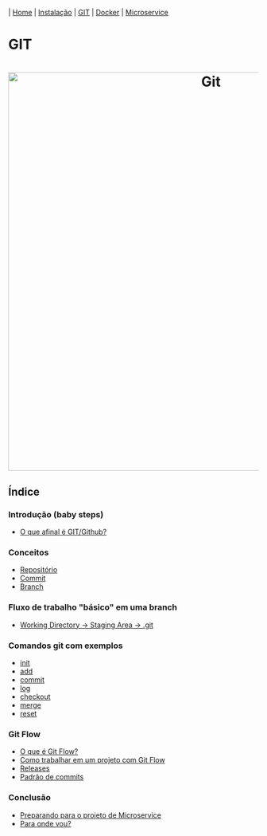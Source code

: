 | [Home](/handson_microservice) | [Instalação](/handson_microservice/instalacao) | [GIT](/handson_microservice/git) | [Docker](/handson_microservice/docker) | [Microservice](/handson_microservice/microservice)

# GIT

<h1 align="center">
  <img src="https://user-images.githubusercontent.com/18057391/90987315-69086380-e560-11ea-9b19-347f200d134d.png" alt="Git" width="800px" />
</h1>

## Índice

### Introdução (baby steps)

- [O que afinal é GIT/Github?](/git/introducao/o-que-afinal-e-git-github.md)

### Conceitos

- [Repositório](/git/conceitos/repositorio.md)
- [Commit](/git/conceitos/commit.md)
- [Branch](/git/conceitos/branch.md)

### Fluxo de trabalho "básico" em uma branch

- [Working Directory -> Staging Area -> .git](/git/fluxo-de-trabalho-basico-em-uma-branch/working-directory-staging-area-git.md)

### Comandos git com exemplos

- [init](/git/comandos-git-com-exemplos/init.md)
- [add](/git/comandos-git-com-exemplos/add.md)
- [commit](/git/comandos-git-com-exemplos/commit.md)
- [log](/git/comandos-git-com-exemplos/log.md)
- [checkout](/git/comandos-git-com-exemplos/checkout.md)
- [merge](/git/comandos-git-com-exemplos/merge.md)
- [reset](/git/comandos-git-com-exemplos/reset.md)


### Git Flow

- [O que é Git Flow?](/git/gitflow/o-que-e-git-flow.md)
- [Como trabalhar em um projeto com Git Flow](/git/gitflow/como-trabalhar-em-um-projeto-com-git-flow.md)
- [Releases](/git/gitflow/releases.md)
- [Padrão de commits](/git/gitflow/padrao-de-commits.md)

### Conclusão 

- [Preparando para o projeto de Microservice](/git/conclusao/preparando-para-o-projeto-de-microservice.md)
- [Para onde vou?](/git/conclusao/para-onde-vou.md)